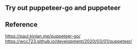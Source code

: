 ## Try out puppeteer-go and puppeteer

## Reference
https://paul.kinlan.me/puppeteer-go/
https://wcc723.github.io/development/2020/03/01/puppeteer/

